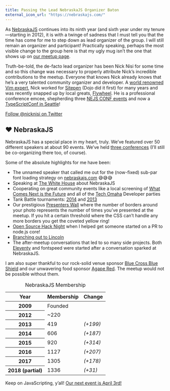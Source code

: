 ```yaml
---
title: Passing the Lead NebraskaJS Organizer Baton
external_icon_url: "https://nebraskajs.com/"
---
```


As [NebraskaJS](https://nebraskajs.com) continues into its ninth year (and sixth year under my tenure—starting in 2012), it is with a twinge of sadness that I must tell you that the time has come for me to step down as lead organizer of the group. I will still remain an organizer and participant! Practically speaking, perhaps the most visible change to the group here is that my ugly mug isn’t the one that shows up on [our meetup page](https://www.meetup.com/nebraskajs/).

Truth-be-told, the de-facto lead organizer has been Nick Nisi for some time and so this change was necessary to properly attribute Nick’s incredible contributions to the meetup. Everyone that knows Nick already knows that he’s a very talented community organizer and developer. A [world renowned Vim expert](https://www.youtube.com/watch?v=5r6yzFEXajQ), Nick worked for [Sitepen](https://www.sitepen.com/) (Dojo did it first) for many years and was recently snapped up by local greats, [Flywheel](https://getflywheel.com/). He is a professional conference emcee, shepherding three [NEJS CONF events](https://nejsconf.com/) and now a [TypeScriptConf in Seattle](https://tsconf.io/)!

<p class="primarylink"><a href="https://twitter.com/nicknisi">Follow @nicknisi on Twitter</a></p>

## ❤️ NebraskaJS

NebraskaJS has a special place in my heart, truly. We’ve featured over 50 different speakers at about 90 events. We’ve held [three conferences](https://nejsconf.com/) (I’ll still be co-organizing there too, of course).

Some of the absolute highlights for me have been:

* The unnamed speaker that called me out for the (now-fixed) sub-par font loading strategy on [nebraskajs.com](https://nebraskajs.com/) 😅😅😅
* Speaking at [The White House](/web/whitehouse/) about NebraskaJS
* Cooperating on great community events like a local screening of [What Comes Next is the Future](http://www.futureisnext.com/) and all of the [Tech Omaha](http://techomaha.com/) Developer parties
* Tank Battle tournaments: [2014](https://web.archive.org/web/20190113142413/https://nebraskajs.com/2014/fightcodegame-two/) and [2013](https://web.archive.org/web/20250711152817/https://nebraskajs.com/2013/fightcodegame/)
* Our prestigious [Presenters Wall](https://web.archive.org/web/20240811183925/https://nebraskajs.com/presenters/) where the number of borders around your photo represents the number of times you’ve presented at the meetup. If you hit a certain threshold where the CSS can’t handle any more borders you get the coveted yellow ring!
* [Open Source Hack Night](https://web.archive.org/web/20250711145747/https://nebraskajs.com/2014/open-source-hack-night/) when I helped get someone started on a PR to node.js core!
* [Branching out to Lincoln](https://web.archive.org/web/20250328091637/https://nebraskajs.com/2014/nebraskajs-lincoln/)
* The after-meetup conversations that led to so many side projects. Both [Eleventy](https://www.11ty.dev/) and fontspeed were started after a conversation sparked at NebraskaJS.

I am also super thankful to our rock-solid venue sponsor [Blue Cross Blue Shield](https://twitter.com/BCBSNebraska) and our unwavering food sponsor [Agape Red](https://twitter.com/agape_red). The meetup would not be possible without them.

<script type="module" src="/static/table-saw.js"></script>
<div><table-saw>
<table>
	<caption>NebraskaJS Membership</caption>
	<thead>
		<tr>
			<th>Year</th>
			<th>Membership</th>
			<th>Change</th>
		</tr>
	</thead>
	<tbody>
		<tr>
			<th>2009</th>
			<td>Founded</td>
			<td></td>
		</tr>
		<tr>
			<th>2012</th>
			<td>~220</td>
			<td></td>
		</tr>
		<tr>
			<th>2013</th>
			<td>419</td>
			<td><em class="better">(+199)</em></td>
		</tr>
		<tr>
			<th>2014</th>
			<td>606</td>
			<td><em class="better">(+187)</em></td>
		</tr>
		<tr>
			<th>2015</th>
			<td>920</td>
			<td><em class="better">(+314)</em></td>
		</tr>
		<tr>
			<th>2016</th>
			<td>1127</td>
			<td><em class="better">(+207)</em></td>
		</tr>
		<tr>
			<th>2017</th>
			<td>1305</td>
			<td><em class="better">(+178)</em></td>
		</tr>
		<tr>
			<th>2018 (partial)</th>
			<td>1336</td>
			<td><em class="better">(+31)</em></td>
		</tr>
	</tbody>
</table>
</table-saw></div>

Keep on JavaScripting, y’all! [Our next event is April 3rd!](https://www.meetup.com/nebraskajs/events/249230237/)
